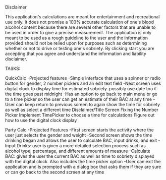 Disclaimer

This application's calculations are meant for entertainment and recreational use only. It does not promise a 100% accurate calculation
of one's blood alcohol content because there are several other factors that are unable to be used in order to give a precise measurement.
The application is only meant to be used as a rough guideline to the user and the information provided should not be relied upon for purposes
such as determining whether or not to drive or testing one's sobriety. By clicking start you are accepting that you agree and understand the 
information and liability disclaimer.



TASKS:

QuickCalc
-Projected features
    -Simple interface that uses a spinner or radio button for gender, 2 number pickers and an edit text field
    -Next screen uses digital clock to display time for estimated sobriety. possibly use date too if the time goes past midnight
    -Has an option to go back to main menu or go to a time picker so the user can get an estimate of their BAC at any time
    -User can keep return to previous screen to again show the time for sobriety as well as select a different time
Disclaimer/Title Screen
Fixing the Number Picker
Implement TimePicker to choose a time for calculations
Figure out how to use the digital clock display

Party Calc
-Projected Features
    -First screen starts the activity where the user just selects the gender and weight
    -Second screen shows the time drinking began and allows the user to calculate BAC, input drinks, and exit
        -Input Drinks: user is given a more detailed selection process such as alcohol type, percentage, and different amounts of measure
        -Calculate BAC: gives the user the current BAC as well as time to sobriety displayed with the digital clock. Also includes the time picker option
    -User can exit the application and is prompted with a dialog box that asks them if they are sure or can go back to the second screen at any time